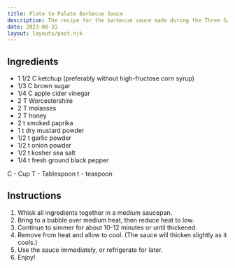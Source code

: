 ```yaml
---
title: Plate to Palate Barbecue Sauce
description: The recipe for the barbecue sauce made during the Three Sauces video.
date: 2023-08-31
layout: layouts/post.njk
---
```


## Ingredients

- 1 1/2 C ketchup (preferably without high-fructose corn syrup)
- 1/3 C brown sugar
- 1/4 C apple cider vinegar
- 2 T Worcestershire
- 2 T molasses
- 2 T honey
- 2 t smoked paprika
- 1 t dry mustard powder
- 1/2 t garlic powder
- 1/2 t onion powder
- 1/2 t kosher sea salt
- 1/4 t fresh ground black pepper

C - Cup
T - Tablespoon
t - teaspoon

## Instructions

1. Whisk all ingredients together in a medium saucepan.
2. Bring to a bubble over medium heat, then reduce heat to low.
3. Continue to simmer for about 10-12 minutes or until thickened.
4. Remove from heat and allow to cool. (The sauce will thicken slightly as it cools.)
5. Use the sauce immediately, or refrigerate for later.
6. Enjoy!
